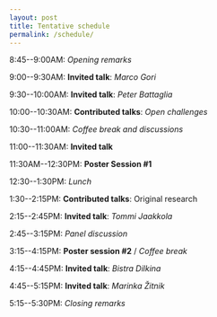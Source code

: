 ```yaml
---
layout: post
title: Tentative schedule
permalink: /schedule/
---
```


8:45--9:00AM: *Opening remarks*

9:00--9:30AM: **Invited talk**: *Marco Gori*

9:30--10:00AM: **Invited talk**: *Peter Battaglia* 

10:00--10:30AM: **Contributed talks**: *Open challenges*

10:30--11:00AM: *Coffee break and discussions*

11:00--11:30AM: **Invited talk**

11:30AM--12:30PM: **Poster Session #1**

12:30--1:30PM: *Lunch*

1:30--2:15PM: **Contributed talks**: Original research

2:15--2:45PM: **Invited talk**: *Tommi Jaakkola*

2:45--3:15PM: *Panel discussion*

3:15--4:15PM: **Poster session #2** / *Coffee break* 

4:15--4:45PM: **Invited talk**: *Bistra Dilkina*

4:45--5:15PM: **Invited talk**: *Marinka Žitnik*

5:15--5:30PM: *Closing remarks*
